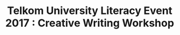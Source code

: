 ---
layout:   certificate
title:    "Telkom University Literacy Event 2017 : Creative Writing Workshop"
slug:     tulewriting
category: seminar
issuer:   "Open Library Universitas Telkom"
---